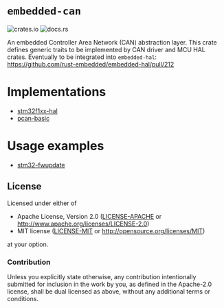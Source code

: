 # `embedded-can`

![crates.io](https://img.shields.io/crates/v/embedded-can)
![docs.rs](https://docs.rs/embedded-can/badge.svg)

An embedded Controller Area Network (CAN) abstraction layer.
This crate defines generic traits to be implemented by CAN driver and MCU HAL crates.
Eventually to be integrated into `embedded-hal`:
https://github.com/rust-embedded/embedded-hal/pull/212

# Implementations

* [stm32f1xx-hal](https://github.com/timokroeger/stm32f1xx-hal/blob/can-embedded-hal/src/can.rs)
* [pcan-basic](https://github.com/timokroeger/pcan-basic-rs/blob/master/pcan-basic/src/lib.rs)

# Usage examples

* [stm32-fwupdate](https://github.com/timokroeger/pcan-basic-rs/blob/master/pcan-basic/examples/stm32-fwupdate.rs)

## License

Licensed under either of

- Apache License, Version 2.0 ([LICENSE-APACHE](LICENSE-APACHE) or
  http://www.apache.org/licenses/LICENSE-2.0)
- MIT license ([LICENSE-MIT](LICENSE-MIT) or http://opensource.org/licenses/MIT)

at your option.

### Contribution

Unless you explicitly state otherwise, any contribution intentionally submitted for inclusion in the
work by you, as defined in the Apache-2.0 license, shall be dual licensed as above, without any
additional terms or conditions.
